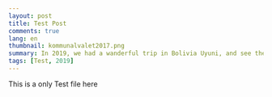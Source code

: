 ```yaml
---
layout: post
title: Test Post
comments: true
lang: en
thumbnail: kommunalvalet2017.png
summary: In 2019, we had a wanderful trip in Bolivia Uyuni, and see the spectable view
tags: [Test, 2019]
---
```


This is a only Test file here
